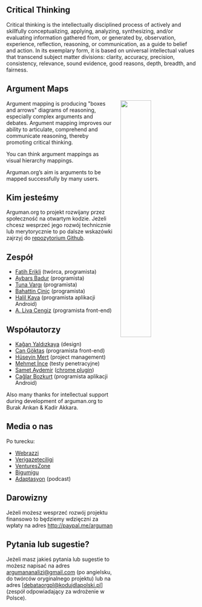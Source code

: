 ## Critical Thinking

Critical thinking is the intellectually disciplined process of actively and skillfully conceptualizing, applying, analyzing, synthesizing, and/or evaluating information gathered from, or generated by, observation, experience, reflection, reasoning, or communication, as a guide to belief and action. In its exemplary form, it is based on universal intellectual values that transcend subject matter divisions: clarity, accuracy, precision, consistency, relevance, sound evidence, good reasons, depth, breadth, and fairness.

## Argument Maps

<img style="width: 40%; margin-left: 4%;" align="right" src="https://upload.wikimedia.org/wikipedia/commons/thumb/9/99/Whatley.png/800px-Whatley.png">


Argument mapping is producing "boxes and arrows" diagrams of reasoning, especially complex arguments and debates. Argument mapping improves our ability to articulate, comprehend and communicate reasoning, thereby promoting critical thinking.

You can think argument mappings as visual hierarchy mappings.

Arguman.org’s aim is arguments to be mapped successfully by many users.

## Kim jesteśmy

Arguman.org to projekt rozwijany przez społeczność na otwartym kodzie. 
Jeżeli chcesz wesprzeć jego rozwój technicznie lub merytorycznie to po dalsze wskazówki zajrzyj do [repozytorium Github](https://github.com/arguman/arguman.org).

## Zespół
- [Fatih Erikli](http://fatiherikli.com) (twórca, programista)
- [Aybars Badur](https://twitter.com/aybarsbadur) (programista)
- [Tuna Vargı](http://tunavargi.com/) (programista)
- [Bahattin Çiniç](http://bahattincinic.com/) (programista)
- [Halil Kaya](http://halilkaya.net) (programista aplikacji Android)
- [A. Liva Cengiz](https://livacengiz.github.io) (programista front-end)

## Współautorzy
- [Kağan Yaldızkaya](https://dribbble.com/kagan) (design)
- [Can Göktaş](https://twitter.com/cangokt) (programista front-end)
- [Hüseyin Mert](https://twitter.com/hmert) (project management)
- [Mehmet İnce](https://twitter.com/mdisec) (testy penetracyjne)
- [Samet Aydemir](https://twitter.com/samet_aydemir) ([chrome plugin](https://chrome.google.com/webstore/detail/arguman/infgfejecdecnalkcjfemcibiponjban/related?hl=tr))
- [Çağlar Bozkurt](http://caglarbozkurt.com) (programista aplikacji Android)

Also many thanks for intellectual support during development of arguman.org to Burak Arıkan & Kadir Akkara.

## Media o nas

Po turecku:

- [Webrazzi](http://webrazzi.com/2014/10/31/arguman-org-platform/)
- [Verigazeteciligi](http://www.verigazeteciligi.com/arguman-org-arguman-analiz-ve-haritalama-platformu/)
- [VenturesZone](http://ventureszone.com/girisimler/turk-girisimler/arguman-org-arguman-analiz-ve-haritalama-platformu/)
- [Bigumigu](http://bigumigu.com/haber/bir-argumaniniz-mi-var-gecerliligini-tartisalim)
- [Adaptasyon](http://adaptasyon.tumblr.com/post/105016798063/adaptasyon-4-d%C3%B6nem-2-b%C3%B6l%C3%BCm-argumanorg) (podcast)


## Darowizny

Jeżeli możesz wesprzeć rozwój projektu finansowo to będziemy wdzięczni za wpłaty na adres
<http://paypal.me/arguman>

## Pytania lub sugestie?

Jeżeli masz jakieś pytania lub sugestie to możesz napisać na adres [argumananalizi@gmail.com](mailto:argumananalizi@gmail.com) 
(po angielsku, do twórców oryginalnego projektu) lub na adres [debataorgpl@kodujdlapolski.pl] (zespół odpowiadający za wdrożenie w Polsce).